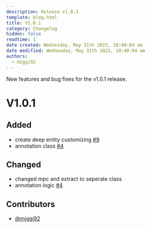 ```yaml
---
description: Release v1.0.1
template: blog.html
title: V1.0.1
category: Changelog
hidden: false
readtime: 1
date created: Wednesday, May 31th 2023, 10:40:04 am
date modified: Wednesday, May 31th 2023, 10:40:04 am
authors:
  - miggi92
---
```


New features and bug fixes for the v1.0.1 release.

# V1.0.1

## Added
- create deep entity customizing [#9]
- annotation class [#4]

## Changed
- changed mpc and extract to seperate class
- annotation logic [#4]

## Contributors
- [@miggi92]


[@miggi92]: https://github.com/miggi92
[#4]: https://github.com/miggi92/odata-fw/issues/4
[#9]: https://github.com/miggi92/odata-fw/issues/9